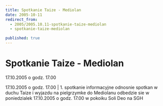 ```yaml
---
title: Spotkanie Taize - Mediolan
date: 2005-10-11
redirect_from: 
  - 2005/2005.10.11-spotkanie-taize-mediolan
  - spotkanie-taize-mediolan

published: true
---
```




# Spotkanie Taize - Mediolan

<time>17.10.2005 o godz. 17.00</time>

17.10.2005 o godz. 17.00 | 1. spotkanie informacyjne odnosnie spotkan w duchu Taize i wyjazdu na pielgrzymke do Mediolanu odbedzie sie w poniedzialek 17.10.2005 o godz. 17.00 w pokoiku Soli Deo na SGH

<!--CONTENT FROM OLD SERVER (jos before 2013): 17.10.2005 o godz. 17.00 | 1. spotkanie informacyjne odnosnie spotkan w duchu Taize i wyjazdu na pielgrzymke do Mediolanu odbedzie sie w poniedzialek 17.10.2005 o godz. 17.00 w pokoiku Soli Deo na SGH
-->

<!--{{json:{"created_date":"2005-10-11 14:14:12","publish_down":"0000-00-00 00:00:00","id":"255"}}}-->
